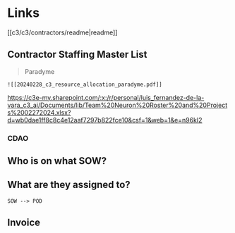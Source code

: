 # Links

[[c3/c3/contractors/readme|readme]] 

## Contractor Staffing Master List

> Paradyme

	![[20240228_c3_resource_allocation_paradyme.pdf]] 

https://c3e-my.sharepoint.com/:x:/r/personal/luis_fernandez-de-la-vara_c3_ai/Documents/lib/Team%20Neuron%20Roster%20and%20Projects%2002272024.xlsx?d=wb0dae1ff8c8c4e12aaf7297b822fce10&csf=1&web=1&e=n96kI2

### CDAO


## Who is on what SOW?

## What are they assigned to?

	SOW --> POD
## Invoice

